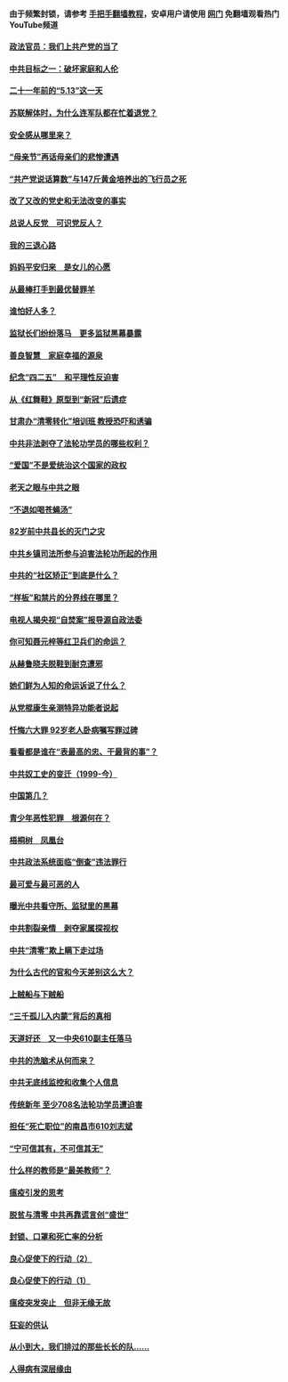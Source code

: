 #### 由于频繁封锁，请参考 [手把手翻墙教程](https://github.com/gfw-breaker/guides/wiki/)，安卓用户请使用 [网门](https://github.com/gfw-breaker/nogfw/blob/master/dl.md?t=05210101) 免翻墙观看热门YouTube频道 

#### [政法官员：我们上共产党的当了](../pages/19/425351.md?t=05210101) 

#### [中共目标之一：破坏家庭和人伦](../pages/19/424454.md?t=05210101) 

#### [二十一年前的“5.13”这一天](../pages/19/424814.md?t=05210101) 

#### [苏联解体时，为什么连军队都在忙着退党？](../pages/19/424335.md?t=05210101) 

#### [安全感从哪里来？](../pages/19/424336.md?t=05210101) 

#### [“母亲节”再话母亲们的悲惨遭遇](../pages/19/424234.md?t=05210101) 

#### [“共产党说话算数”与147斤黄金培养出的飞行员之死](../pages/19/424115.md?t=05210101) 

#### [改了又改的党史和无法改变的事实](../pages/19/424037.md?t=05210101) 

#### [总说人反党　可识党反人？](../pages/19/423820.md?t=05210101) 

#### [我的三退心路](../pages/19/423876.md?t=05210101) 

#### [妈妈平安归来　是女儿的心愿](../pages/19/423947.md?t=05210101) 

#### [从最棒打手到最优替罪羊](../pages/19/423819.md?t=05210101) 

#### [谁怕好人多？](../pages/19/423774.md?t=05210101) 

#### [监狱长们纷纷落马　更多监狱黑幕暴露](../pages/19/423787.md?t=05210101) 

#### [善良智慧　家庭幸福的源泉](../pages/19/423632.md?t=05210101) 

#### [纪念“四二五”　和平理性反迫害](../pages/19/423660.md?t=05210101) 

#### [从《红舞鞋》原型到“新冠”后遗症](../pages/19/423509.md?t=05210101) 

#### [甘肃办“清零转化”培训班 教授恐吓和诱骗](../pages/19/423498.md?t=05210101) 

#### [中共非法剥夺了法轮功学员的哪些权利？](../pages/19/423392.md?t=05210101) 

#### [“爱国”不是爱统治这个国家的政权](../pages/19/423029.md?t=05210101) 

#### [老天之眼与中共之眼](../pages/19/423378.md?t=05210101) 

#### [“不退如喝苍蝇汤”](../pages/19/423287.md?t=05210101) 

#### [82岁前中共县长的灭门之灾](../pages/19/423055.md?t=05210101) 

#### [中共乡镇司法所参与迫害法轮功所起的作用](../pages/19/423064.md?t=05210101) 

#### [中共的“社区矫正”到底是什么？](../pages/19/422870.md?t=05210101) 

#### [“样板”和禁片的分界线在哪里？](../pages/19/422704.md?t=05210101) 

#### [电视人揭央视“自焚案”报导源自政法委](../pages/19/422770.md?t=05210101) 

#### [你可知聂元梓等红卫兵们的命运？](../pages/19/422848.md?t=05210101) 

#### [从赫鲁晓夫脱鞋到耐克遭邪](../pages/19/422826.md?t=05210101) 

#### [她们鲜为人知的命运诉说了什么？](../pages/19/422754.md?t=05210101) 

#### [从党棍康生亲测特异功能者说起](../pages/19/422657.md?t=05210101) 

#### [忏悔六大罪 92岁老人卧病嘱写罪过碑](../pages/19/422750.md?t=05210101) 

#### [看看都是谁在“表最高的忠、干最背的事”？](../pages/19/422703.md?t=05210101) 

#### [中共奴工史的变迁（1999-今）](../pages/19/422656.md?t=05210101) 

#### [中国第几？](../pages/19/422496.md?t=05210101) 

#### [青少年恶性犯罪　根源何在？](../pages/19/422449.md?t=05210101) 

#### [梧桐树　凤凰台](../pages/19/422442.md?t=05210101) 

#### [中共政法系统面临“倒查”违法罪行](../pages/19/422497.md?t=05210101) 

#### [最可爱与最可恶的人](../pages/19/422448.md?t=05210101) 

#### [曝光中共看守所、监狱里的黑幕](../pages/19/422390.md?t=05210101) 

#### [中共割裂亲情　剥夺家属探视权](../pages/19/422364.md?t=05210101) 

#### [中共“清零”欺上瞒下走过场](../pages/19/422306.md?t=05210101) 

#### [为什么古代的官和今天差别这么大？](../pages/19/422228.md?t=05210101) 

#### [上贼船与下贼船](../pages/19/422276.md?t=05210101) 

#### [“三千孤儿入内蒙”背后的真相](../pages/19/422229.md?t=05210101) 

#### [天道好还　又一中央610副主任落马](../pages/19/422155.md?t=05210101) 

#### [中共的洗脑术从何而来？](../pages/19/422154.md?t=05210101) 

#### [中共无底线监控和收集个人信息](../pages/19/422039.md?t=05210101) 

#### [传统新年 至少708名法轮功学员遭迫害](../pages/19/421946.md?t=05210101) 

#### [担任“死亡职位”的南昌市610刘志斌](../pages/19/421957.md?t=05210101) 

#### [“宁可信其有，不可信其无”](../pages/19/421691.md?t=05210101) 

#### [什么样的教师是“最美教师”？](../pages/19/421755.md?t=05210101) 

#### [瘟疫引发的思考](../pages/19/421594.md?t=05210101) 

#### [脱贫与清零 中共再靠谎言创“盛世”](../pages/19/421590.md?t=05210101) 

#### [封锁、口罩和死亡率的分析](../pages/19/421495.md?t=05210101) 

#### [良心促使下的行动（2）](../pages/19/421361.md?t=05210101) 

#### [良心促使下的行动（1）](../pages/19/421302.md?t=05210101) 

#### [瘟疫突发突止　但非无缘无故](../pages/19/421281.md?t=05210101) 

#### [狂妄的供认](../pages/19/421199.md?t=05210101) 

#### [从小到大，我们排过的那些长长的队……](../pages/19/421243.md?t=05210101) 

#### [人得病有深层缘由](../pages/19/420864.md?t=05210101) 

